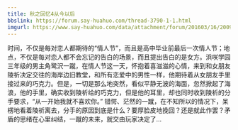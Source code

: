 ```yaml
---
title: 秋之回忆4从今以后
bbslink: https://forum.say-huahuo.com/thread-3790-1-1.html
imgurl: https://www.say-huahuo.com/data/attachment/forum/201603/16/200913cyttfjy18ztff869.jpg
---
```


时间，不仅是每对恋人都期待的“情人节”，而且是高中毕业前最后一次情人节；地点，不仅是每对恋人都不会忘记的告白的场景，而且提出告白的是女方。浜咲学园三年级的男主角鹭沢一蹴，在情人节这一天，怀抱着喜滋滋的心情，来到和女朋友陵祈决定交往的海岸边旧教堂，和所有恋爱中的男性一样，他期待着从女朋友手里接过来的巧克力。但是，一切是那么地突然，看似平静无波的海面，忽然掀起了海浪，他的手里，确实收到陵祈给的巧克力，但是他的耳里，却也同时收到陵祈的分手要求，“从一开始我就不喜欢你。”
错愕、茫然的一蹴，在不知所以的情况下，呆楞地看着陵祈离去，分手的原因到底是什么？要厚脸皮地挽回？还是就此作罢？矛盾的思绪在心里纠结，一蹴的未来，就交由玩家决定了...<!--more-->

